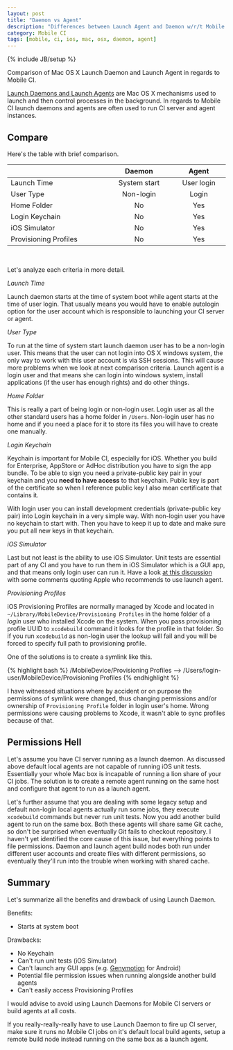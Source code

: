 ```yaml
---
layout: post
title: "Daemon vs Agent"
description: "Differences between Launch Agent and Daemon w/r/t Mobile CI"
category: Mobile CI
tags: [mobile, ci, ios, mac, osx, daemon, agent]
---
```

{% include JB/setup %}

Comparison of Mac OS X Launch Daemon and Launch Agent in regards to Mobile CI.

<!--more-->

[Launch Daemons and Launch Agents](https://developer.apple.com/library/mac/documentation/MacOSX/Conceptual/BPSystemStartup/Chapters/CreatingLaunchdJobs.html) are Mac OS X mechanisms used to launch and then control processes in the background. In regards to Mobile CI launch daemons and agents are often used to run CI server and agent instances.

## Compare

Here's the table with brief comparison.

<style>
table:nth-of-type(1) {
    display:table;
    width:100%;
}
table:nth-of-type(1) th:nth-of-type(2) {
    width:30%;
}
</style>

|  | Daemon | Agent |
|---|:---:|:---:|
| Launch Time | System start | User login |
| User Type | Non-login | Login |
| Home Folder | No | Yes |
| Login Keychain | No | Yes |
| iOS Simulator | No | Yes |
| Provisioning Profiles | No | Yes |

<br/>

Let's analyze each criteria in more detail.

_Launch Time_

Launch daemon starts at the time of system boot while agent starts at the time of user login. That usually means you would have to enable autologin option for the user account which is responsible to launching your CI server or agent.

_User Type_

To run at the time of system start launch daemon user has to be a non-login user. This means that the user can not login into OS X windows system, the only way to work with this user account is via SSH sessions. This will cause more problems when we look at next comparison criteria. Launch agent is a login user and that means she can login into windows system, install applications (if the user has enough rights) and do other things.

_Home Folder_

This is really a part of being login or non-login user. Login user as all the other standard users has a home folder in `/Users`. Non-login user has no home and if you need a place for it to store its files you will have to create one manually.

_Login Keychain_

Keychain is important for Mobile CI, especially for iOS. Whether you build for Enterprise, AppStore or AdHoc distribution you have to sign the app bundle. To be able to sign you need a private-public key pair in your keychain and you **need to have access** to that keychain. Public key is part of the certificate so when I reference public key I also mean certificate that contains it.

With login user you can install development credentials (private-public key pair) into Login keychain in a very simple way. With non-login user you have no keychain to start with. Then you have to keep it up to date and make sure you put all new keys in that keychain.

_iOS Simulator_

Last but not least is the ability to use iOS Simulator. Unit tests are essential part of any CI and you have to run them in iOS Simulator which is a GUI app, and that means only login user can run it. Have a look [at this discussion](http://stackoverflow.com/questions/25380365/timeout-when-running-xcodebuild-tests-under-xcode-6-via-ssh) with some comments quoting Apple who recommends to use launch agent.

_Provisioning Profiles_

iOS Provisioning Profiles are normally managed by Xcode and located in `~/Library/MobileDevice/Provisioning Profiles` in the home folder of a _login_ user who installed Xcode on the system. When you pass provisioning profile UUID to `xcodebuild` command it looks for the profile in that folder. So if you run `xcodebuild` as non-login user the lookup will fail and you will be forced to specify full path to provisioning profile.

One of the solutions is to create a symlink like this.

{% highlight bash %}
<non-login-user-home>/MobileDevice/Provisioning Profiles --> /Users/login-user/MobileDevice/Provisioning Profiles
{% endhighlight %}

I have witnessed situations where by accident or on purpose the permissions of symlink were changed, thus changing permissions and/or ownership of `Provisioning Profile` folder in login user's home. Wrong permissions were causing problems to Xcode, it wasn't able to sync profiles because of that.

## Permissions Hell

Let's assume you have CI server running as a launch daemon. As discussed above default local agents are not capable of running iOS unit tests. Essentially your whole Mac box is incapable of running a lion share of your CI jobs. The solution is to create a remote agent running on the same host and configure that agent to run as a launch agent.

Let's further assume that you are dealing with some legacy setup and default non-login local agents actually run some jobs, they execute `xcodebuild` commands but never run unit tests. Now you add another build agent to run on the same box. Both these agents will share same Git cache, so don't be surprised when eventually Git fails to checkout repository. I haven't yet identified the core cause of this issue, but everything points to file permissions. Daemon and launch agent build nodes both run under different user accounts and create files with different permissions, so eventually they'll run into the trouble when working with shared cache.


## Summary

Let's summarize all the benefits and drawback of using Launch Daemon.

Benefits:

- Starts at system boot

Drawbacks:

- No Keychain
- Can't run unit tests (iOS Simulator)
- Can't launch any GUI apps (e.g. [Genymotion](https://www.genymotion.com/) for Android)
- Potential file permission issues when running alongside another build agents
- Can't easily access Provisioning Profiles

I would advise to avoid using Launch Daemons for Mobile CI servers or build agents at all costs.

If you really-really-really have to use Launch Daemon to fire up CI server, make sure it runs no Mobile CI jobs on it's default local build agents, setup a remote build node instead running on the same box as a launch agent.
